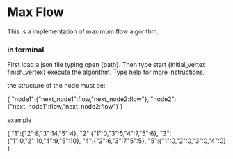 # Max Flow

This is a implementation of maximum flow algorithm.

### in terminal
First load a json file typing open {path}. Then type start {initial_vertex finish_vertex} execute the algorithm. Type help for more instructions.

the structure of the node must be:

{
    "node1":{"next_node1":flow,"next_node2:flow"},
    "node2":{"next_node1":flow,"next_node2:flow"}
}

example

{
    "1":{"2":8,"3":14,"5":4},
    "2":{"1":0,"3":5,"4":7,"5":6},
    "3":{"1":0,"2":10,"4":9,"5":10},
    "4":{"2":6,"3":7,"5":5},
    "5":{"1":0,"2":0,"3":0,"4":0}
}